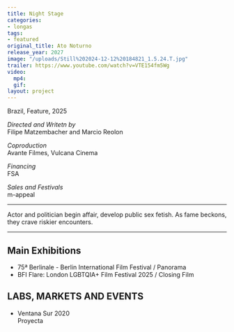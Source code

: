 ```yaml
---
title: Night Stage
categories:
- longas
tags:
- featured
original_title: Ato Noturno
release_year: 2027
image: "/uploads/Still%202024-12-12%20184821_1.5.24.T.jpg"
trailer: https://www.youtube.com/watch?v=VTE154fm5Wg
video:
  mp4: 
  gif: 
layout: project
---
```


Brazil, Feature, 2025

*Directed and Writetn by*\
Filipe Matzembacher and Marcio Reolon

*Coproduction*\
Avante Filmes, Vulcana Cinema

*Financing*\
FSA

*Sales and Festivals*\
m-appeal

***

Actor and politician begin affair, develop public sex fetish. As fame beckons, they crave riskier encounters.

***

## Main Exhibitions

* 75ª Berlinale - Berlin International Film Festival / Panorama
* BFI Flare: London LGBTQIA+ Film Festival 2025 / Closing Film

## LABS, MARKETS AND EVENTS

* Ventana Sur 2020\
  Proyecta